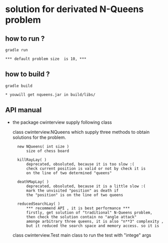 # solution for derivated N-Queens problem

## how to run ?
    gradle run

    *** default problem size  is 10, ***

## how to build ?
    gradle build
    
    * youwill get nqueens.jar in build/libs/



## API manual
* the  package cwinterview supply following class 

    class cwinterview.NQueens
        which supply three methods to obtain solutions for the problem.
        
        new NQueens( int size )
            size of chess board
        
        killRayLay( )
            deprecated, obsoluted, because it is too slow :( 
            check current position is valid or not by check it is 
            on the line of two determined "queens" 

        deathMapLay( )
            deprecated, obsoluted, because it is a little slow :( 
            mark the unvisited "position" as death if 
            the "position" is on the line of two queens 
    
        reducedSearchLay( )
            *** recommend API , it is best performance *** 
            firstly, get solution of "traditional" N-Queens problem, 
            then check the solution contain no "angle attack" 
            amonge arbitrary three queens, it is also "n**3" complexity ,
            but it reduced the search space and memory access. so it is 


    class cwinterview.Test
        main class to run the test with "intege" args 


        

